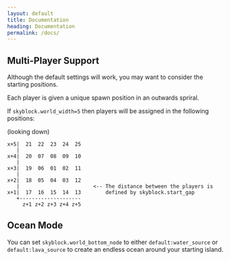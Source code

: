 ```yaml
---
layout: default
title: Documentation
heading: Documentation
permalink: /docs/
---
```


## Multi-Player Support

Although the default settings will work, you may want to consider the starting positions.

Each player is given a unique spawn position in an outwards spriral.

If `skyblock.world_width=5` then players will be assigned in the following positions:

(looking down)

```
x+5|  21  22  23  24  25
   |
x+4|  20  07  08  09  10
   |
x+3|  19  06  01  02  11
   |
x+2|  18  05  04  03  12
   |                        <-- The distance between the players is
x+1|  17  16  15  14  13        defined by skyblock.start_gap
   +--------------------
     z+1 z+2 z+3 z+4 z+5
```


## Ocean Mode

You can set `skyblock.world_bottom_node` to either `default:water_source` or `default:lava_source` to create an endless ocean around your starting island.

